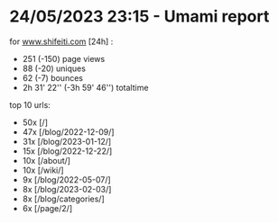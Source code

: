 # 24/05/2023 23:15 - Umami report
for www.shifeiti.com [24h] :

 - 251 (-150) page views
 - 88 (-20) uniques
 - 62 (-7) bounces
 - 2h 31' 22'' (-3h 59' 46'') totaltime


top 10 urls:
 - 50x [/]
 - 47x [/blog/2022-12-09/]
 - 31x [/blog/2023-01-12/]
 - 15x [/blog/2022-12-22/]
 - 10x [/about/]
 - 10x [/wiki/]
 - 9x [/blog/2022-05-07/]
 - 8x [/blog/2023-02-03/]
 - 8x [/blog/categories/]
 - 6x [/page/2/]


